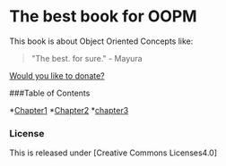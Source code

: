 # The best book for OOPM


This book is about Object Oriented Concepts like:


>"The best. for sure." - Mayura



[Would you like to donate?](https://paypal.me)



###Table of Contents


*[Chapter1](chapter1)
*[Chapter2](chapter2)
*[chapter3](chapter3)


### License

 This is released under [Creative Commons Licenses4.0]
